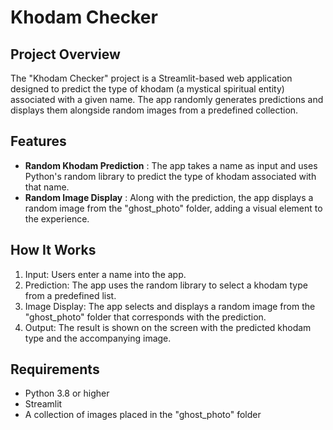 # Khodam Checker

## Project Overview
The "Khodam Checker" project is a Streamlit-based web application designed to predict the type of khodam (a mystical spiritual entity) associated with a given name. The app randomly generates predictions and displays them alongside random images from a predefined collection.

## Features
- **Random Khodam Prediction** : The app takes a name as input and uses Python's random library to predict the type of khodam associated with that name.
- **Random Image Display** : Along with the prediction, the app displays a random image from the "ghost_photo" folder, adding a visual element to the experience.

## How It Works
1. Input: Users enter a name into the app.
2. Prediction: The app uses the random library to select a khodam type from a predefined list.
3. Image Display: The app selects and displays a random image from the "ghost_photo" folder that corresponds with the prediction.
4. Output: The result is shown on the screen with the predicted khodam type and the accompanying image.

## Requirements
- Python 3.8 or higher
- Streamlit
- A collection of images placed in the "ghost_photo" folder
